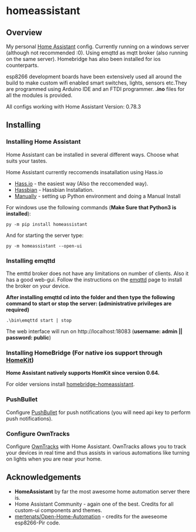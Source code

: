 # homeassistant
## Overview
   My personal [Home Assistant](https://www.home-assistant.io/) config. Currently running on a windows server (although not recommended :0). Using emqttd as mqtt broker (also running on the same server). Homebridge has also been installed for ios counterparts. 
   
  esp8266 development boards have been extensively used all around the build to make custom wifi enabled smart switches, lights, sensors etc.They are programmed using Arduino IDE and an FTDI programmer. **.ino** files for all the modules is provided. 

   All configs working with Home Assistant Version: 0.78.3 

 ## Installing
 ### Installing Home Assistant
 Home Assistant can be installed in several different ways. Choose what suits your tastes.
 
 Home Assistant currently reccomends insatallation using Hass.io
 
 - [Hass.io](https://www.home-assistant.io/getting-started/) - the easiest way (Also the reccomended way).
 - [Hassbian](https://www.home-assistant.io/docs/installation/hassbian/installation/) - Hassbian Installation.
 - [Manually](https://www.home-assistant.io/docs/installation/virtualenv/) - setting up Python environment and doing a Manual Install
 
 For windows use the following commands (**Make Sure that Python3 is installed**):
 ```
 py -m pip install homeassistant
 ```
 And for starting the server type:
 ```
 py -m homeassistant --open-ui
 ```

### Installing emqttd
The emttd broker does not have any limitations on number of clients. Also it has a good web-gui. 
Follow the instructions on the [emqttd](http://emqtt.io/) page to install the broker on your device.

**After installing emqttd cd into the folder and then type the following command to start or stop the server: (administrative privileges are required)**
```
.\bin\emqttd start | stop
```
The web interface will run on http://localhost:18083 (**username: admin || password: public**)

### Installing HomeBridge (For native ios support through [HomeKit](https://developer.apple.com/homekit/))
**Home Assistant natively supports HomKit since version 0.64.**

For older versions install [homebridge-homeassistant](https://github.com/home-assistant/homebridge-homeassistant).

### PushBullet
Configure [PushBullet](https://www.pushbullet.com/) for push notifications (you will need api key to perform push notifications).

### Configure OwnTracks
Configure [OwnTracks](https://owntracks.org/) with Home Assistant. OwnTracks allows you to track your devices in real time and thus assists in various automations like turning on lights when you are near your home.

## Acknowledgements
- **HomeAssistant** by far the most awesome home automation server there is.
- Home Assistant Community - again one of the best. Credits for all custom-ui components and themes.
- [mertenats/Open-Home-Automation](https://github.com/mertenats/Open-Home-Automation) - credits for the aweseome esp8266-Pir code.
